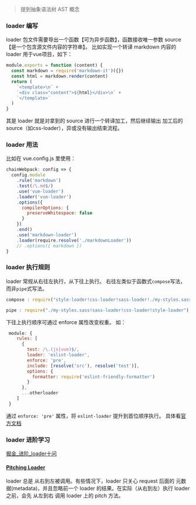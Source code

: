 > 提到抽象语法树 AST 概念
### loader 编写
loader 包文件需要导出一个函数【可为异步函数】，函数接收唯一参数 source【是一个包含源文件内容的字符串】。
比如实现一个转译 markdown 内容的 loader 用于vue项目，如下：
```js
module.exports = function (content) {
  const markdown = require('markdown-it')({})
  const html = markdown.render(content)
  return (
    `<template>\n` +
    `<div class="content">${html}</div>\n` +
    `</template>`
  )
}
```
其是 loader 就是对拿到的 source 进行一个转译加工，然后继续输出 加工后的 source（如css-loader），异或没有输出结束流程。

### loader 用法

比如在 vue.config.js 里使用：
```js
chainWebpack: config => {
  config.module
    .rule('markdown')
    .test(/\.md$/)
    .use('vue-loader')
    .loader('vue-loader')
    .options({
      compilerOptions: {
        preserveWhitespace: false
      }
    })
    .end()
    .use('markdown-loader')
    .loader(require.resolve('./markdownLoader'))
    // .options({ markdown })
}
```

### loader 执行规则

loader 常规从右往左执行，从下往上执行。
右往左类似于函数式`compose`写法，而非`pipe`式写法。
```js
compose : require("style-loader!css-loader!sass-loader!./my-styles.sass");

pipe : require("./my-styles.sass!sass-loader!css-loader!style-loader");
```
下往上执行顺序可通过 enforce 属性改变权重。
如：
```js
 module: {
    rules: [
      {
        test: /\.(js|vue)$/,
        loader: 'eslint-loader',
        enforce: 'pre',
        include: [resolve('src'), resolve('test')],
        options: {
          formatter: require('eslint-friendly-formatter')
        }
      },
      ...otherloader
    ]
 }
```
通过 `enforce: 'pre'` 属性，将 `eslint-loader` 提升到首位顺序执行。
具体看[官方文档](https://webpack.docschina.org/configuration/module/#ruleenforce)

### loader 进阶学习

[掘金_进阶_loader十问](https://juejin.cn/post/6844903693070909447)
#### [Pitching Loader](https://webpack.docschina.org/api/loaders/#pitching-loader)
loader 总是 从右到左被调用。有些情况下，loader 只关心 request 后面的 元数据(metadata)，并且忽略前一个 loader 的结果。在实际（从右到左）执行 loader 之前，会先 从左到右 调用 loader 上的 pitch 方法。
